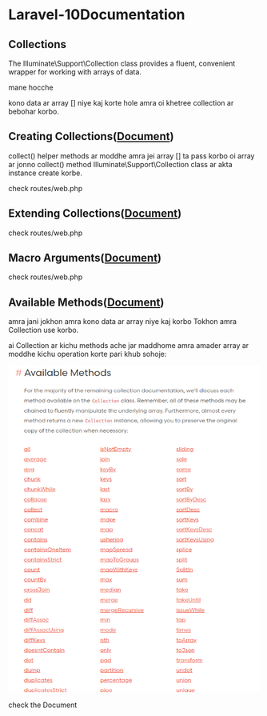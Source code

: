 # Laravel-10Documentation

## Collections

 The Illuminate\Support\Collection class provides a fluent, convenient wrapper for working with arrays of data. 

 mane hocche

 kono data ar array [] niye kaj korte hole amra oi  khetree collection ar bebohar korbo. 


## Creating Collections([Document](https://laravel.com/docs/10.x/collections#creating-collections)) 

collect() helper methods ar moddhe amra jei array [] ta pass korbo oi array ar jonno collect() method Illuminate\Support\Collection class ar akta instance create korbe.


check routes/web.php


## Extending Collections([Document](https://laravel.com/docs/10.x/collections#extending-collections))

check routes/web.php


## Macro Arguments([Document](https://laravel.com/docs/10.x/collections#macro-arguments))

check routes/web.php

## Available Methods([Document](https://laravel.com/docs/10.x/collections#available-methods))

amra jani jokhon amra kono data ar array niye kaj korbo Tokhon amra Collection use korbo.

ai Collection ar kichu methods ache jar maddhome amra amader array ar moddhe kichu operation korte pari khub sohoje:

![image](./Screenshot%20from%202023-09-21%2022-11-11.png)

check the Document
